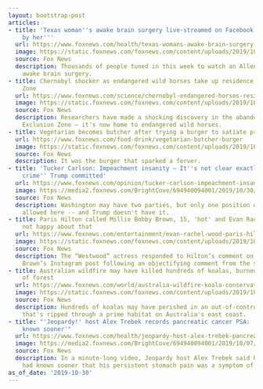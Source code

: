 ```yaml
---
layout: bootstrap-post
articles:
- title: 'Texas woman''s awake brain surgery live-streamed on Facebook: ''I’m so impressed
    by her'''
  url: https://www.foxnews.com/health/texas-womans-awake-brain-surgery
  image: https://static.foxnews.com/foxnews.com/content/uploads/2019/10/surgery-istock.jpg
  source: Fox News
  description: Thousands of people tuned in this week to watch an Allen, Texas woman’s
    awake brain surgery.
- title: Chernobyl shocker as endangered wild horses take up residence in the Exclusion
    Zone
  url: https://www.foxnews.com/science/chernobyl-endangered-horses-residence-exclusion-zone
  image: https://static.foxnews.com/foxnews.com/content/uploads/2019/10/chernobyl-horse-3.jpg
  source: Fox News
  description: Researchers have made a shocking discovery in the abandoned Chernobyl
    Exclusion Zone — it's now home to endangered wild horses.
- title: Vegetarian becomes butcher after trying a burger to satiate pregnancy craving
  url: https://www.foxnews.com/food-drink/vegetarian-butcher-burger
  image: https://static.foxnews.com/foxnews.com/content/uploads/2019/10/iStock-1177128778.jpg
  source: Fox News
  description: It was the burger that sparked a ferver.
- title: 'Tucker Carlson: Impeachment insanity – It''s not clear exactly what ''high
    crime'' Trump committed'
  url: https://www.foxnews.com/opinion/tucker-carlson-impeachment-insanity-high-crime-trump-committed
  image: https://media2.foxnews.com/BrightCove/694940094001/2019/10/30/694940094001_6098914188001_6098912258001-vs.jpg
  source: Fox News
  description: Washington may have two parties, but only one position on Ukraine is
    allowed here -- and Trump doesn't have it.
- title: Paris Hilton called Millie Bobby Brown, 15, 'hot' and Evan Rachel Wood is
    not happy about that
  url: https://www.foxnews.com/entertainment/evan-rachel-wood-paris-hilton-millie-bobby-brown
  image: https://static.foxnews.com/foxnews.com/content/uploads/2019/10/evan-rachel-wood-millie-bobby-brown-paris-hilton-display.jpg
  source: Fox News
  description: The “Westwood” actress responded to Hilton’s comment on Millie Bobby
    Brown’s Instagram post following an objectifying comment from the socialite.
- title: Australian wildfire may have killed hundreds of koalas, burned 4,900 acres
    of forest
  url: https://www.foxnews.com/world/australia-wildfire-koala-conservation-deaths-fire-zone
  image: https://static.foxnews.com/foxnews.com/content/uploads/2019/10/Koala_1.jpg
  source: Fox News
  description: Hundreds of koalas may have perished in an out-of-control wildfire
    that's ripped through a prime habitat on Australia's east coast.
- title: "'Jeopardy!' host Alex Trebek records pancreatic cancer PSA: 'I wish I had
    known sooner'"
  url: https://www.foxnews.com/health/jeopardy-host-alex-trebek-pancreatic-cancer-psa
  image: https://media2.foxnews.com/BrightCove/694940094001/2019/10/07/694940094001_6092975302001_6092973517001-vs.jpg
  source: Fox News
  description: In a minute-long video, Jeopardy host Alex Trebek said he wished he
    had known sooner that his persistent stomach pain was a symptom of the disease.
as_of_date: '2019-10-30'
---
```


